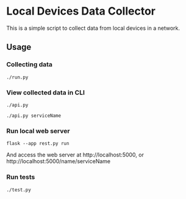 # Local Devices Data Collector

This is a simple script to collect data from local devices in a network.

## Usage

### Collecting data

```
./run.py
```

### View collected data in CLI

```
./api.py
```

```
./api.py serviceName
```

### Run local web server

```
flask --app rest.py run
```

And access the web server at http://localhost:5000, or http://localhost:5000/name/serviceName

### Run tests

```
./test.py
```

